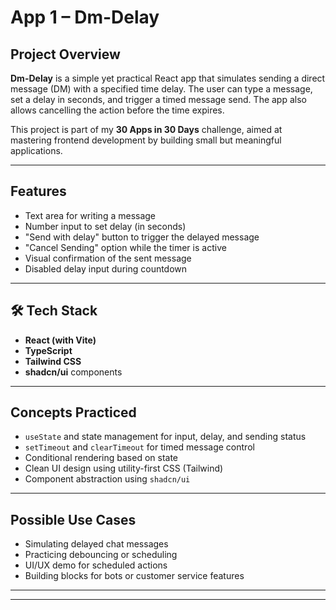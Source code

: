 # App 1 – Dm-Delay

##  Project Overview

**Dm-Delay** is a simple yet practical React app that simulates sending a direct message (DM) with a specified time delay. The user can type a message, set a delay in seconds, and trigger a timed message send. The app also allows cancelling the action before the time expires.

This project is part of my **30 Apps in 30 Days** challenge, aimed at mastering frontend development by building small but meaningful applications.

---

##  Features

- Text area for writing a message
- Number input to set delay (in seconds)
- "Send with delay" button to trigger the delayed message
- "Cancel Sending" option while the timer is active
- Visual confirmation of the sent message
- Disabled delay input during countdown

---

## 🛠 Tech Stack

- **React (with Vite)**
- **TypeScript**
- **Tailwind CSS**
- **shadcn/ui** components

---

##  Concepts Practiced

- `useState` and state management for input, delay, and sending status
- `setTimeout` and `clearTimeout` for timed message control
- Conditional rendering based on state
- Clean UI design using utility-first CSS (Tailwind)
- Component abstraction using `shadcn/ui`

---

##  Possible Use Cases

- Simulating delayed chat messages
- Practicing debouncing or scheduling
- UI/UX demo for scheduled actions
- Building blocks for bots or customer service features

---





---


